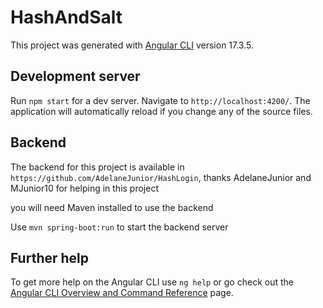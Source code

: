 # HashAndSalt

This project was generated with [Angular CLI](https://github.com/angular/angular-cli) version 17.3.5.

## Development server

Run `npm start` for a dev server. Navigate to `http://localhost:4200/`. The application will automatically reload if you change any of the source files.

## Backend

The backend for this project is available in `https://github.com/AdelaneJunior/HashLogin`, thanks AdelaneJunior and MJunior10 for helping in this project

you will need Maven installed to use the backend

Use `mvn spring-boot:run` to start the backend server

## Further help

To get more help on the Angular CLI use `ng help` or go check out the [Angular CLI Overview and Command Reference](https://angular.io/cli) page.

